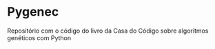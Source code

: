 # Pygenec

Repositório com o código do livro da Casa do Código sobre algoritmos genéticos com Python